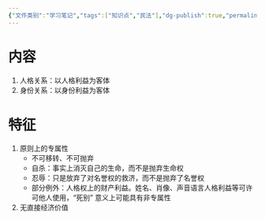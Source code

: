 ```yaml
---
{"文件类别":"学习笔记","tags":["知识点","民法"],"dg-publish":true,"permalink":"/学习笔记studyup/知识点cheese/人身关系/","dgPassFrontmatter":true,"created":"2024-07-02T21:28:53.906+08:00","updated":"2024-10-24T23:18:36.882+08:00"}
---
```


# 内容
1. 人格关系：以人格利益为客体
2. 身份关系：以身份利益为客体

# 特征
1. 原则上的专属性
	- 不可移转、不可抛弃
	- 自杀：事实上消灭自己的生命，而不是抛弃生命权
	- 忍辱：只是放弃了对名誉权的救济，而不是抛弃了名誉权
	- 部分例外：人格权上的财产利益。姓名、肖像、声音语言人格利益等可许可他人使用，“死别” 意义上可能具有非专属性
2. 无直接经济价值